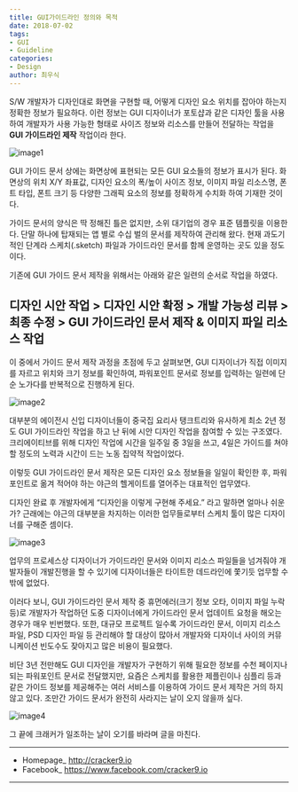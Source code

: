 ```yaml
---
title: GUI가이드라인 정의와 목적
date: 2018-07-02
tags: 
- GUI
- Guideline
categories:
- Design
author: 최우식
---
```


S/W 개발자가 디자인대로 화면을 구현할 때, 어떻게 디자인 요소 위치를 잡아야 하는지 정확한 정보가 필요하다. 이런 정보는 GUI 디자이너가 포토샵과 같은 디자인 툴을 사용하여 개발자가 사용 가능한 형태로 사이즈 정보와 리소스를 만들어 전달하는 작업을 **GUI 가이드라인 제작** 작업이라 한다.

![image1](/img/GUI_Guideline/1-ae50ab40-caca-4359-bf10-3ce0d99ce396.png?raw=true)

GUI 가이드 문서 상에는 화면상에 표현되는 모든 GUI 요소들의 정보가 표시가 된다. 화면상의 위치 X/Y 좌표값, 디자인 요소의 폭/높이 사이즈 정보, 이미지 파일 리소스명, 폰트 타입, 폰트 크기 등 다양한 그래픽 요소의 정보를 정확하게 수치화 하여 기재한 것이다.

가이드 문서의 양식은 딱 정해진 틀은 없지만, 소위 대기업의 경우 표준 템플릿을 이용한다. 단말 하나에 탑재되는 앱 별로 수십 벌의 문서를 제작하여 관리해 왔다. 현재 과도기적인 단계라 스케치(.sketch) 파일과 가이드라인 문서를 함께 운영하는 곳도 있을 정도이다.

기존에 GUI 가이드 문서 제작을 위해서는 아래와 같은 일련의 순서로 작업을 하였다.

## 디자인 시안 작업 > 디자인 시안 확정 > 개발 가능성 리뷰 > 최종 수정 > GUI 가이드라인 문서 제작 & 이미지 파일 리소스 작업

이 중에서 가이드 문서 제작 과정을 초점에 두고 살펴보면, GUI 디자이너가 직접 이미지를 자르고 위치와 크기 정보를 확인하여, 파워포인트 문서로 정보를 입력하는 일련에 단순 노가다를 반복적으로 진행하게 된다.

![image2](/img/GUI_Guideline/2-77b67681-80cd-48ca-ac34-032506f0252c.jpg?raw=true)

대부분의 에이전시 신입 디자이너들이 중국집 요리사 탱크트리와 유사하게 최소 2년 정도 GUI 가이드라인 작업을 하고 난 뒤에 시안 디자인 작업을 참여할 수 있는 구조였다. 크리에이티브를 위해 디자인 작업에 시간을 일주일 중 3일을 쓰고, 4일은 가이드를 쳐야 할 정도의 노력과 시간이 드는 노동 집약적 작업이었다.

이렇듯 GUI 가이드라인 문서 제작은 모든 디자인 요소 정보들을 일일이 확인한 후, 파워포인트로 옮겨 적어야 하는 야근의 헬게이트를 열어주는 대표적인 업무였다.

디자인 완료 후 개발자에게 “디자인을 이렇게 구현해 주세요.” 라고 말하면 얼마나 쉬운가? 근래에는 야근의 대부분을 차지하는 이러한 업무들로부터 스케치 툴이 많은 디자이너를 구해준 셈이다.

![image3](/img/GUI_Guideline/3-b4e1b152-d7e2-4fa4-81ce-dcf34ed3eaa8.jpg?raw=true)

업무의 프로세스상 디자이너가 가이드라인 문서와 이미지 리소스 파일들을 넘겨줘야 개발자들이 개발진행을 할 수 있기에 디자이너들은 타이트한 데드라인에 쫓기듯 업무할 수 밖에 없었다.

이러다 보니, GUI 가이드라인 문서 제작 중 휴먼에러(크기 정보 오타, 이미지 파일 누락 등)로 개발자가 작업하던 도중 디자이너에게 가이드라인 문서 업데이트 요청을 해오는 경우가 매우 빈번했다. 또한, 대규모 프로젝트 일수록 가이드라인 문서, 이미지 리소스 파일, PSD 디자인 파일 등 관리해야 할 대상이 많아서 개발자와 디자이너 사이의 커뮤니케이션 빈도수도 잦아지고 많은 비용이 필요했다.

비단 3년 전만해도 GUI 디자인을 개발자가 구현하기 위해 필요한 정보를 수천 페이지나 되는 파워포인트 문서로 전달했지만, 요즘은 스케치를 활용한 제플린이나 심플리 등과 같은 가이드 정보를 제공해주는 여러 서비스를 이용하여 가이드 문서 제작은 거의 하지 않고 있다. 조만간 가이드 문서가 완전히 사라지는 날이 오지 않을까 싶다.

![image4](/img/GUI_Guideline/1-8baf40a7-c06d-476f-9e0f-b2cbd8b1db58.png?raw=true)

그 끝에 크래커가 일조하는 날이 오기를 바라며 글을 마친다.


_____

* Homepage_ <a href="http://www.cracker9.io?utm_medium=cpc&utm_source=blog_origin&utm_campaign=0.11.x&utm_content=GUI_guideline">http://cracker9.io</a>
* Facebook_ https://www.facebook.com/cracker9.io

_____
